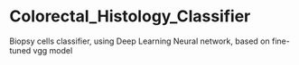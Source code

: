# Colorectal_Histology_Classifier
Biopsy cells classifier, using Deep Learning Neural network, based on fine-tuned vgg model
